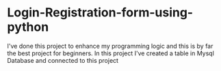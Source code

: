 # Login-Registration-form-using-python

I've done this project to enhance my programming logic and this is by far the best project for beginners.
In this project I've created a table in Mysql Database and connected to this project
